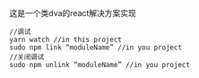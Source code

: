 这是一个类dva的react解决方案实现

```shell
//调试
yarn watch //in this project
sudo npm link “moduleName” //in you project
//关闭调试
sudo npm unlink “moduleName” //in you project
```



